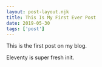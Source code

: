 ```yaml
---
layout: post-layout.njk 
title: This Is My First Ever Post
date: 2019-05-30
tags: ['post']
---
```

<!-- Excerpt Start -->This is the first post on my blog. 
<!-- Excerpt End -->
 
Eleventy is super fresh init.